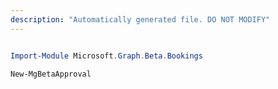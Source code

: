 ```yaml
---
description: "Automatically generated file. DO NOT MODIFY"
---
```


```powershell

Import-Module Microsoft.Graph.Beta.Bookings

New-MgBetaApproval

```